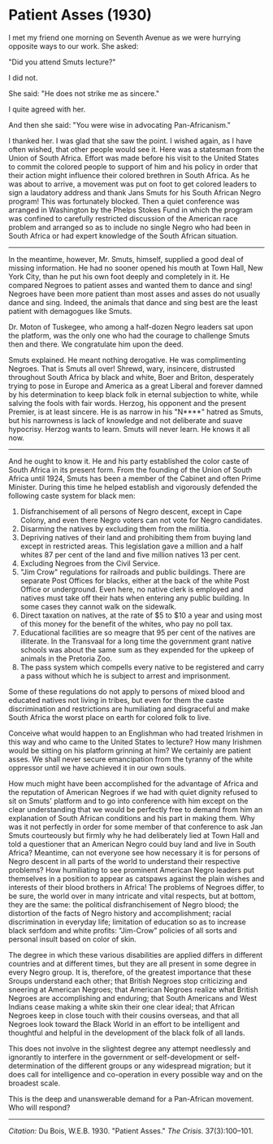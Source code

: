 <!--
title:   Patient Asses
author:  Du Bois, W.E.B.
journal: The Crisis
year:    1930
volume:  37
issue:   3
pages:   100-101
-->
# Patient Asses (1930)

I met my friend one morning on Seventh Avenue as we were hurrying opposite ways to our work. She asked:

"Did you attend Smuts lecture?"

I did not.

She said: "He does not strike me as sincere."

I quite agreed with her.

And then she said: "You were wise in advocating Pan-Africanism."

I thanked her. I was glad that she saw the point. I wished again, as I have often wished, that other people would see it. Here was a statesman from the Union of South Africa. Effort was made before his visit to the United States to commit the colored people to support of him and his policy in order that their action might influence their colored brethren in South Africa. As he was about to arrive, a movement was put on foot to get colored leaders to sign a laudatory address and thank Jans Smuts for his South African Negro program! This was fortunately blocked. Then a quiet conference was arranged in Washington by the Phelps Stokes Fund in which the program was confined to carefully restricted discussion of the American race problem and arranged so as to include no single Negro who had been in South Africa or had expert knowledge of the South African situation.

-----------------

In the meantime, however, Mr. Smuts, himself, supplied a good deal of missing information. He had no sooner opened his mouth at Town Hall, New York City, than he put his own foot deeply and completely in it. He compared Negroes to patient asses and wanted them to dance and sing! Negroes have been more patient than most asses and asses do not usually dance and sing. Indeed, the animals that dance and sing best are the least patient with demagogues like Smuts.

Dr. Moton of Tuskegee, who among a half-dozen Negro leaders sat upon the platform, was the only one who had the courage to challenge Smuts then and there. We congratulate him upon the deed.

Smuts explained. He meant nothing derogative. He was complimenting Negroes. That is Smuts all over! Shrewd, wary, insincere, distrusted throughout South Africa by black and white, Boer and Briton, desperately trying to pose in Europe and America as a great Liberal and forever damned by his determination to keep black folk in eternal subjection to white, while salving the fools with fair words. Herzog, his opponent and the present Premier, is at least sincere. He is as narrow in his "N****" hatred as Smuts, but his narrowness is lack of knowledge and not deliberate and suave hypocrisy. Herzog wants to learn. Smuts will never learn. He knows it all now.

-----------------

And he ought to know it. He and his party established the color caste of South Africa in its present form. From the founding of the Union of South Africa until 1924, Smuts has been a member of the Cabinet and often Prime Minister. During this time he helped establish and vigorously defended the following caste system for black men:

1. Disfranchisement of all persons of Negro descent, except in Cape Colony, and even there Negro voters can not vote for Negro candidates.
2. Disarming the natives by excluding them from the militia.
3. Depriving natives of their land and prohibiting them from buying land except in restricted areas. This legislation gave a million and a half whites 87 per cent of the land and five million natives 13 per cent.
4. Excluding Negroes from the Civil Service.
5. "Jim Crow" regulations for railroads and public buildings. There are separate Post Offices for blacks, either at the back of the white Post Office or underground. Even here, no native clerk is employed and natives must take off their hats when entering any public building. In some cases they cannot walk on the sidewalk.
6. Direct taxation on natives, at the rate of $5 to $10 a year and using most of this money for the benefit of the whites, who pay no poll tax.
7. Educational facilities are so meagre that 95 per cent of the natives are illiterate. In the Transvaal for a long time the government grant native schools was about the same sum as they expended for the upkeep of animals in the Pretoria Zoo.
8. The pass system which compells every native to be registered and carry a pass without which he is subject to arrest and imprisonment.

Some of these regulations do not apply to persons of mixed blood and educated natives not living in tribes, but even for them the caste discrimination and restrictions are humiliating and disgraceful and make South Africa the worst place on earth for colored folk to live.

Conceive what would happen to an Englishman who had treated Irishmen in this way and who came to the United States to lecture? How many Irishmen would be sitting on his platform grinning at him? We certainly are patient asses. We shall never secure emancipation from the tyranny of the white oppressor until we have achieved it in our own souls.

How much might have been accomplished for the advantage of Africa and the reputation of American Negroes if we had with quiet dignity refused to sit on Smuts' platform and to go into conference with him except on the clear understanding that we would be perfectly free to demand from him an explanation of South African conditions and his part in making them. Why was it not perfectly in order for some member of that conference to ask Jan Smuts courteously but firmly why he had deliberately lied at Town Hall and told a questioner that an American Negro could buy land and live in South Africa? Meantime, can not everyone see how necessary it is for persons of Negro descent in all parts of the world to understand their respective problems? How humiliating to see prominent American Negro leaders put themselves in a position to appear as catspaws against the plain wishes and interests of their blood brothers in Africa!
The problems of Negroes differ, to be sure, the world over in many intricate and vital respects, but at bottom, they are the same: the political disfranchisement of Negro blood; the distortion of the facts of Negro history and accomplishment; racial discrimination in everyday life; limitation of education so as to increase black serfdom and white profits: "Jim-Crow" policies of all sorts and personal insult based on color of skin.

The degree in which these various disabilities are applied differs in different countries and at different times, but they are all present in some degree in every Negro group. It is, therefore, of the greatest importance that these Sroups understand each other; that British Negroes stop criticizing and sneering at American Negroes; that American Negroes realize what British Negroes are accomplishing and enduring; that South Americans and West Indians cease making a white skin their one clear ideal; that African Negroes keep in close touch with their cousins overseas, and that all Negroes look toward the Black World in an effort to be intelligent and thoughtful and helpful in the development of the black folk of all lands.

This does not involve in the slightest degree any attempt needlessly and ignorantly to interfere in the government or self-development or self-determination of the different groups or any widespread migration; but it does call for intelligence and co-operation in every possible way and on the broadest scale.

This is the deep and unanswerable demand for a Pan-African movement. Who will respond?

_____________
*Citation:* Du Bois, W.E.B. 1930. "Patient Asses." *The Crisis*. 37(3):100&ndash;101.
